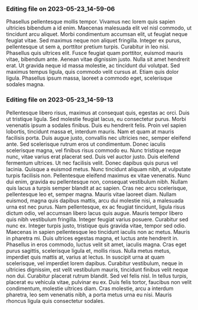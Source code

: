 

### Editing file on 2023-05-23_14-59-06

Phasellus pellentesque mollis tempor. Vivamus nec lorem quis sapien ultricies bibendum a id enim. Maecenas malesuada elit vel nisl commodo, ut tincidunt arcu aliquet. Morbi condimentum accumsan elit, ut feugiat neque feugiat vitae. Sed maximus neque non aliquet fringilla. Integer ex purus, pellentesque ut sem a, porttitor pretium turpis. Curabitur in leo nisi. Phasellus quis ultrices elit. Fusce feugiat quam porttitor, euismod mauris vitae, bibendum ante. Aenean vitae dignissim justo. Nulla sit amet hendrerit erat. Ut gravida neque id massa molestie, ac tincidunt dui volutpat. Sed maximus tempus ligula, quis commodo velit cursus at. Etiam quis dolor ligula. Phasellus ipsum massa, laoreet a commodo eget, scelerisque sodales magna.




### Editing file on 2023-05-23_14-59-13

Pellentesque libero risus, maximus at consequat quis, egestas ac orci. Duis ut tristique ligula. Sed molestie feugiat lacus, eu consectetur purus. Morbi venenatis ipsum a sodales finibus. Duis eu hendrerit felis. Proin vel sapien lobortis, tincidunt massa et, interdum mauris. Nam et quam at mauris facilisis porta. Duis augue justo, convallis nec ultricies nec, semper eleifend ante. Sed scelerisque rutrum eros ut condimentum. Donec iaculis scelerisque magna, vel finibus risus commodo eu. Nunc tristique neque nunc, vitae varius erat placerat sed. Duis vel auctor justo. Duis eleifend fermentum ultrices.
Ut nec facilisis velit. Donec dapibus quis purus vel lacinia. Quisque a euismod metus. Nunc tincidunt aliquam nibh, at vulputate turpis facilisis non. Pellentesque eleifend maximus ex vitae venenatis. Nunc dui enim, gravida eu pellentesque non, consequat vestibulum nibh. Nullam quis lacus a turpis semper blandit at ac sapien. Cras nec arcu scelerisque, pellentesque leo et, semper magna. Mauris vitae laoreet diam. Nullam euismod, magna quis dapibus mattis, arcu dui molestie nisi, a malesuada urna est nec purus. Nam pellentesque, ex ac feugiat tincidunt, ligula risus dictum odio, vel accumsan libero lacus quis augue. Mauris tempor libero quis nibh vestibulum fringilla. Integer feugiat varius posuere.
Curabitur sed nunc ex. Integer turpis justo, tristique quis gravida vitae, tempor sed odio. Maecenas in sapien pellentesque leo tincidunt iaculis non ac metus. Mauris in pharetra mi. Duis ultrices egestas magna, et luctus ante hendrerit in. Phasellus in eros commodo, luctus velit sit amet, iaculis magna. Cras eget purus sagittis, scelerisque ligula et, mollis risus. Nulla metus metus, imperdiet quis mattis at, varius at lectus. In suscipit urna at quam scelerisque, vel imperdiet lorem dapibus. Curabitur vestibulum, neque in ultricies dignissim, est velit vestibulum mauris, tincidunt finibus velit neque non dui. Curabitur placerat rutrum blandit. Sed vel felis nisl. In tellus turpis, placerat eu vehicula vitae, pulvinar eu ex. Duis felis tortor, faucibus non velit condimentum, molestie ultrices diam. Cras molestie, arcu a interdum pharetra, leo sem venenatis nibh, a porta metus urna eu nisi. Mauris rhoncus ligula quis consectetur sodales.


